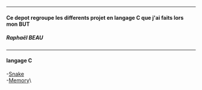 _________________________________________
#### Ce depot regroupe les differents projet en langage C que j'ai faits lors mon BUT

##### Raphaël BEAU  
_________________________________________

#### langage C
-[Snake](https://github.com/raphaelbeau/IUT/tree/main/Projets/C/Snake)\
-[Memory](https://github.com/raphaelbeau/IUT/tree/main/Projets/C/Memory)\